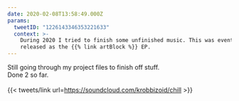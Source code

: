 ```yaml
---
date: 2020-02-08T13:58:49.000Z
params:
  tweetID: "1226143346353221633"
  context: >-
    During 2020 I tried to finish some unfinished music. This was eventually
    released as the {{% link artBlock %}} EP.
---
```


Still going through my project files to finish off stuff.\
Done 2 so far.\
\
{{< tweets/link url=https://soundcloud.com/krobbizoid/chill >}}
